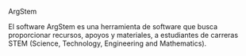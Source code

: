 ArgStem

El software ArgStem es una herramienta de software que busca proporcionar recursos, apoyos y 
materiales, a estudiantes de carreras STEM (Science, Technology, Engineering and Mathematics).


